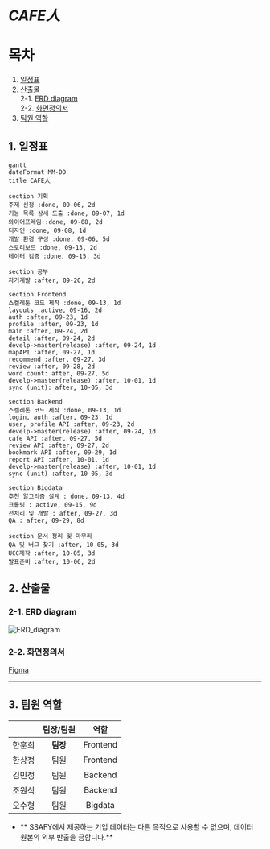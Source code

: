# ***CAFE人***

# 목차
1. [일정표](#1-일정표)
2. [산출물](#2-산출물)
<br> 2-1. [ERD diagram](#2\-1-erd-diagram)
<br> 2-2. [화면정의서](#2\-2-화면정의서)
3. [팀원 역할](#3-팀원-역할)

## 1. 일정표
```mermaid
gantt
dateFormat MM-DD
title CAFE人

section 기획
주제 선정 :done, 09-06, 2d
기능 목록 상세 도출 :done, 09-07, 1d
와이어프레임 :done, 09-08, 2d
디자인 :done, 09-08, 1d
개발 환경 구성 :done, 09-06, 5d
스토리보드 :done, 09-13, 2d
데이터 검증 :done, 09-15, 3d 

section 공부
자기계발 :after, 09-20, 2d

section Frontend
스켈레톤 코드 제작 :done, 09-13, 1d
layouts :active, 09-16, 2d
auth :after, 09-23, 1d
profile :after, 09-23, 1d
main :after, 09-24, 2d
detail :after, 09-24, 2d
develp->master(release) :after, 09-24, 1d
mapAPI :after, 09-27, 1d
recommend :after, 09-27, 3d
review :after, 09-28, 2d
word count: after, 09-27, 5d
develp->master(release) :after, 10-01, 1d
sync (unit): after, 10-05, 3d

section Backend
스켈레톤 코드 제작 :done, 09-13, 1d
login, auth :after, 09-23, 1d
user, profile API :after, 09-23, 2d
develp->master(release) :after, 09-24, 1d
cafe API :after, 09-27, 5d
review API :after, 09-27, 2d
bookmark API :after, 09-29, 1d
report API :after, 10-01, 1d
develp->master(release) :after, 10-01, 1d
sync (unit) :after, 10-05, 3d

section Bigdata
추천 알고리즘 설계 : done, 09-13, 4d
크롤링 : active, 09-15, 9d
전처리 및 개발 : after, 09-27, 3d
QA : after, 09-29, 8d

section 문서 정리 및 마무리
QA 및 버그 찾기 :after, 10-05, 3d
UCC제작 :after, 10-05, 3d
발표준비 :after, 10-06, 2d

```
## 2. 산출물
### 2-1. ERD diagram
![ERD_diagram](/uploads/8674178b46ad2ad8caba9029d13c076e/ERD_diagram.png)


### 2-2. 화면정의서
[Figma](https://www.figma.com/file/msAae4hEesmSnv3aJeYxuU/Coffee)

---

## 3. 팀원 역할
||팀장/팀원|역할|
|:---:|:---:|:---:|
|한훈희|**팀장**|Frontend|
|한상정|팀원|Frontend|
|김민정|팀원|Backend|
|조원식|팀원|Backend|
|오수형|팀원|Bigdata|

  - ** SSAFY에서 제공하는 기업 데이터는 다른 목적으로 사용할 수 없으며, 데이터 원본의 외부 반출을 금합니다.**

